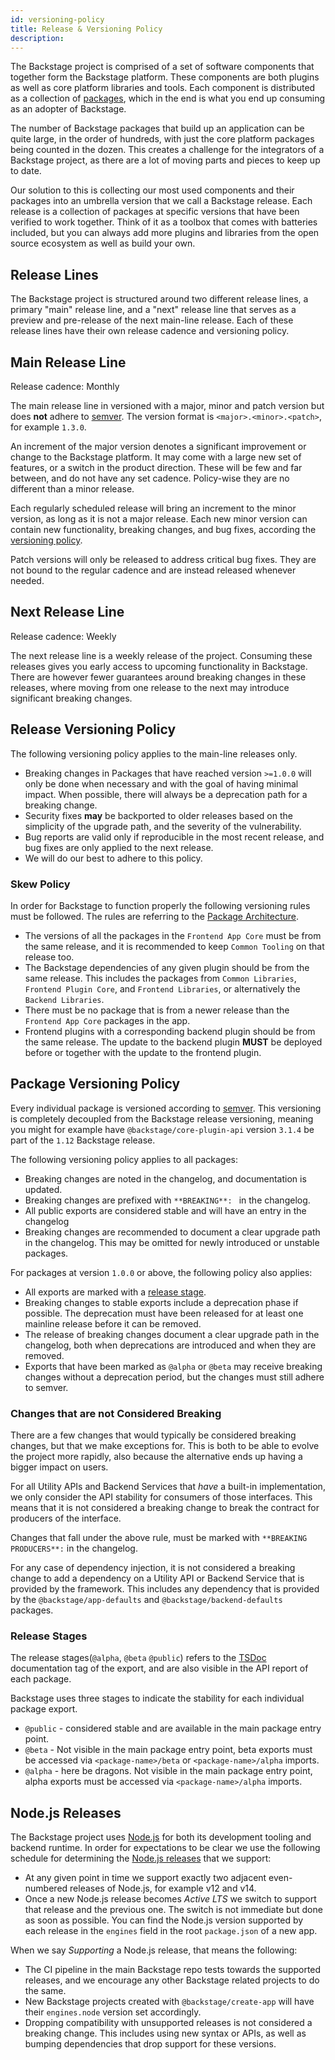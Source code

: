 ```yaml
---
id: versioning-policy
title: Release & Versioning Policy
description:
---
```


The Backstage project is comprised of a set of software components that together
form the Backstage platform. These components are both plugins as well as core
platform libraries and tools. Each component is distributed as a collection of
[packages](<https://en.wikipedia.org/wiki/Npm_(software)>), which in the end is
what you end up consuming as an adopter of Backstage.

The number of Backstage packages that build up an application can be quite
large, in the order of hundreds, with just the core platform packages being
counted in the dozen. This creates a challenge for the integrators of a
Backstage project, as there are a lot of moving parts and pieces to keep up to
date.

Our solution to this is collecting our most used components and their packages
into an umbrella version that we call a Backstage release. Each release is a
collection of packages at specific versions that have been verified to work
together. Think of it as a toolbox that comes with batteries included, but you
can always add more plugins and libraries from the open source ecosystem as well
as build your own.

## Release Lines

The Backstage project is structured around two different release lines, a
primary "main" release line, and a "next" release line that serves as a preview
and pre-release of the next main-line release. Each of these release lines have
their own release cadence and versioning policy.

## Main Release Line

Release cadence: Monthly

The main release line in versioned with a major, minor and patch version but
does **not** adhere to [semver](https://semver.org). The version format is
`<major>.<minor>.<patch>`, for example `1.3.0`.

An increment of the major version denotes a significant improvement or change to
the Backstage platform. It may come with a large new set of features, or a
switch in the product direction. These will be few and far between, and do not
have any set cadence. Policy-wise they are no different than a minor release.

Each regularly scheduled release will bring an increment to the minor version,
as long as it is not a major release. Each new minor version can contain new
functionality, breaking changes, and bug fixes, according the
[versioning policy](#release-versioning-policy).

Patch versions will only be released to address critical bug fixes. They are not
bound to the regular cadence and are instead released whenever needed.

## Next Release Line

Release cadence: Weekly

The next release line is a weekly release of the project. Consuming these
releases gives you early access to upcoming functionality in Backstage. There
are however fewer guarantees around breaking changes in these releases, where
moving from one release to the next may introduce significant breaking changes.

## Release Versioning Policy

The following versioning policy applies to the main-line releases only.

- Breaking changes in Packages that have reached version `>=1.0.0` will only be
  done when necessary and with the goal of having minimal impact. When possible,
  there will always be a deprecation path for a breaking change.
- Security fixes **may** be backported to older releases based on the simplicity
  of the upgrade path, and the severity of the vulnerability.
- Bug reports are valid only if reproducible in the most recent release, and bug
  fixes are only applied to the next release.
- We will do our best to adhere to this policy.

### Skew Policy

In order for Backstage to function properly the following versioning rules must
be followed. The rules are referring to the
[Package Architecture](https://backstage.io/docs/overview/architecture-overview#package-architecture).

- The versions of all the packages in the `Frontend App Core` must be from the
  same release, and it is recommended to keep `Common Tooling` on that release
  too.
- The Backstage dependencies of any given plugin should be from the same
  release. This includes the packages from `Common Libraries`,
  `Frontend Plugin Core`, and `Frontend Libraries`, or alternatively the
  `Backend Libraries`.
- There must be no package that is from a newer release than the
  `Frontend App Core` packages in the app.
- Frontend plugins with a corresponding backend plugin should be from the same
  release. The update to the backend plugin **MUST** be deployed before or
  together with the update to the frontend plugin.

## Package Versioning Policy

Every individual package is versioned according to [semver](https://semver.org).
This versioning is completely decoupled from the Backstage release versioning,
meaning you might for example have `@backstage/core-plugin-api` version `3.1.4`
be part of the `1.12` Backstage release.

The following versioning policy applies to all packages:

- Breaking changes are noted in the changelog, and documentation is updated.
- Breaking changes are prefixed with `**BREAKING**: ` in the changelog.
- All public exports are considered stable and will have an entry in the
  changelog
- Breaking changes are recommended to document a clear upgrade path in the
  changelog. This may be omitted for newly introduced or unstable packages.

For packages at version `1.0.0` or above, the following policy also applies:

- All exports are marked with a [release stage](#release-stages).
- Breaking changes to stable exports include a deprecation phase if possible.
  The deprecation must have been released for at least one mainline release
  before it can be removed.
- The release of breaking changes document a clear upgrade path in the
  changelog, both when deprecations are introduced and when they are removed.
- Exports that have been marked as `@alpha` or `@beta` may receive breaking
  changes without a deprecation period, but the changes must still adhere to
  semver.

### Changes that are not Considered Breaking

There are a few changes that would typically be considered breaking changes, but
that we make exceptions for. This is both to be able to evolve the project more
rapidly, also because the alternative ends up having a bigger impact on users.

For all Utility APIs and Backend Services that _have_ a built-in implementation,
we only consider the API stability for consumers of those interfaces. This means
that it is not considered a breaking change to break the contract for producers
of the interface.

Changes that fall under the above rule, must be marked with
`**BREAKING PRODUCERS**:` in the changelog.

For any case of dependency injection, it is not considered a breaking change to
add a dependency on a Utility API or Backend Service that is provided by the
framework. This includes any dependency that is provided by the
`@backstage/app-defaults` and `@backstage/backend-defaults` packages.

### Release Stages

The release stages(`@alpha`, `@beta` `@public`) refers to the
[TSDoc](https://tsdoc.org/) documentation tag of the export, and are also
visible in the API report of each package.

Backstage uses three stages to indicate the stability for each individual
package export.

- `@public` - considered stable and are available in the main package entry
  point.
- `@beta` - Not visible in the main package entry point, beta exports must be
  accessed via `<package-name>/beta` or `<package-name>/alpha` imports.
- `@alpha` - here be dragons. Not visible in the main package entry point, alpha
  exports must be accessed via `<package-name>/alpha` imports.

## Node.js Releases

The Backstage project uses [Node.js](https://nodejs.org/) for both its development
tooling and backend runtime. In order for expectations to be clear we use the
following schedule for determining the [Node.js releases](https://nodejs.org/en/about/releases/) that we support:

- At any given point in time we support exactly two adjacent even-numbered
  releases of Node.js, for example v12 and v14.
- Once a new Node.js release becomes _Active LTS_ we switch to support that
  release and the previous one. The switch is not immediate but done as soon
  as possible. You can find the Node.js version supported by each release
  in the `engines` field in the root `package.json` of a new app.

When we say _Supporting_ a Node.js release, that means the following:

- The CI pipeline in the main Backstage repo tests towards the supported releases, and we encourage any other Backstage related projects to do the same.
- New Backstage projects created with `@backstage/create-app` will have their `engines.node` version set accordingly.
- Dropping compatibility with unsupported releases is not considered a breaking change. This includes using new syntax or APIs, as well as bumping dependencies that drop support for these versions.
